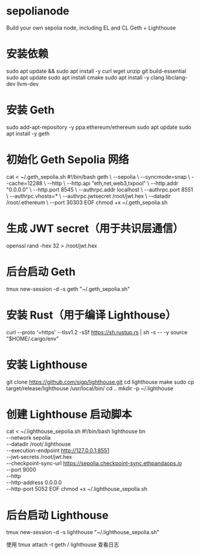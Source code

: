 # sepolianode
Build your own sepolia node, including EL and CL
Geth + Lighthouse

# 安装依赖
sudo apt update && sudo apt install -y curl wget unzip git build-essential
sudo apt update
sudo apt install cmake
sudo apt install -y clang libclang-dev llvm-dev

# 安装 Geth
sudo add-apt-repository -y ppa:ethereum/ethereum
sudo apt update
sudo apt install -y geth

# 初始化 Geth Sepolia 网络
cat <<EOF > ~/.geth_sepolia.sh
#!/bin/bash
geth \\
  --sepolia \\
  --syncmode=snap \\
  --cache=12288 \\
  --http \\
  --http.api "eth,net,web3,txpool" \\
  --http.addr "0.0.0.0" \\
  --http.port 8545 \\
  --authrpc.addr localhost \\
  --authrpc.port 8551 \\
  --authrpc.vhosts=* \\
  --authrpc.jwtsecret /root/jwt.hex \\
  --datadir /root/.ethereum \\
  --port 30303
EOF
chmod +x ~/.geth_sepolia.sh

# 生成 JWT secret（用于共识层通信）
openssl rand -hex 32 > /root/jwt.hex

# 后台启动 Geth
tmux new-session -d -s geth "~/.geth_sepolia.sh"

# 安装 Rust（用于编译 Lighthouse）
curl --proto '=https' --tlsv1.2 -sSf https://sh.rustup.rs | sh -s -- -y
source "$HOME/.cargo/env"

# 安装 Lighthouse
git clone https://github.com/sigp/lighthouse.git
cd lighthouse
make
sudo cp target/release/lighthouse /usr/local/bin/
cd ..
mkdir -p ~/.lighthouse

# 创建 Lighthouse 启动脚本
cat <<EOF > ~/.lighthouse_sepolia.sh
#!/bin/bash
lighthouse bn \
  --network sepolia \
  --datadir /root/.lighthouse \
  --execution-endpoint http://127.0.0.1:8551 \
  --jwt-secrets /root/jwt.hex \
  --checkpoint-sync-url https://sepolia.checkpoint-sync.ethpandaops.io \
  --port 9000 \
  --http \
  --http-address 0.0.0.0 \
  --http-port 5052
EOF
chmod +x ~/.lighthouse_sepolia.sh

# 后台启动 Lighthouse
tmux new-session -d -s lighthouse "~/.lighthouse_sepolia.sh"

使用 tmux attach -t geth / lighthouse 查看日志



